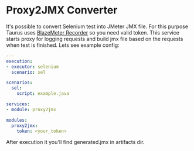 # Proxy2JMX Converter

It's possible to convert Selenium test into JMeter JMX file. For this purpose Taurus uses [BlazeMeter Recorder](https://guide.blazemeter.com/hc/en-us/articles/207420545-BlazeMeter-Recorder-Mobile-Recorder-) so you need valid token. This service starts proxy for logging requests and build jmx file based on the requests when test is finished. Lets see example config:
```yaml
---
execution:
- executor: selenium
  scenario: sel

scenarios:
  sel:
    script: example.java

services:
- module: proxy2jmx

modules:
  proxy2jmx:
    token: <your_token>

```
After execution it you'll find generated.jmx in artifacts dir.
